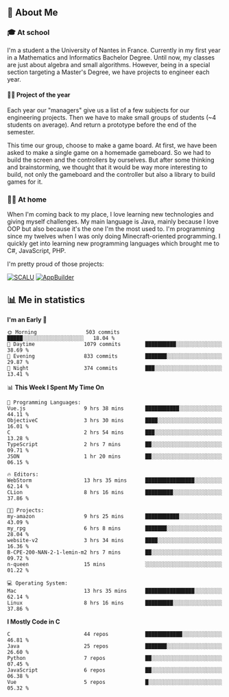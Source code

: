 ## 👀 About Me

### 🎓 At school

I'm a student a the University of Nantes in France. Currently in my first year in a Mathematics and Informatics Bachelor Degree. Until now, my classes are just about algebra and small algorithms. However, being in a special section targeting a Master's Degree, we have projects to engineer each year. 

#### 🔧🔬 Project of the year

Each year our "managers" give us a list of a few subjects for our engineering projects. Then we have to make small groups of students (~4 students on average). And return a prototype before the end of the semester.

This time our group, choose to make a game board. At first, we have been asked to make a single game on a homemade gameboard. So we had to build the screen and the controllers by ourselves. 
But after some thinking and brainstorming, we thought that it would be way more interesting to build, not only the gameboard and the controller but also a library to build games for it.

### 👨‍💻 At home

When I'm coming back to my place, I love learning new technologies and giving myself challenges. My main language is Java, mainly because I love OOP but also because it's the one I'm the most used to. I'm programming since my twelves when I was only doing Minecraft-oriented programming.  I quickly get into learning new programming languages which brought me to C#, JavaScript, PHP. 

I'm pretty proud of those projects:

[![SCALU](https://github-readme-stats.vercel.app/api/pin?username=renardfute&repo=SCALU)](https://github.com/renardfute/scalu)
[![AppBuilder](https://github-readme-stats.vercel.app/api/pin?username=pulsedev2&repo=AppBuilder)](https://github.com/pulsedev2/AppBuilder)

## 📊 Me in statistics
<!--START_SECTION:waka-->
**I'm an Early 🐤** 

```text
🌞 Morning                503 commits         █████░░░░░░░░░░░░░░░░░░░░   18.04 % 
🌆 Daytime                1079 commits        ██████████░░░░░░░░░░░░░░░   38.69 % 
🌃 Evening                833 commits         ███████░░░░░░░░░░░░░░░░░░   29.87 % 
🌙 Night                  374 commits         ███░░░░░░░░░░░░░░░░░░░░░░   13.41 % 
```


📊 **This Week I Spent My Time On** 

```text
💬 Programming Languages: 
Vue.js                   9 hrs 38 mins       ███████████░░░░░░░░░░░░░░   44.11 % 
ObjectiveC               3 hrs 30 mins       ████░░░░░░░░░░░░░░░░░░░░░   16.01 % 
C                        2 hrs 54 mins       ███░░░░░░░░░░░░░░░░░░░░░░   13.28 % 
TypeScript               2 hrs 7 mins        ██░░░░░░░░░░░░░░░░░░░░░░░   09.71 % 
JSON                     1 hr 20 mins        ██░░░░░░░░░░░░░░░░░░░░░░░   06.15 % 

🔥 Editors: 
WebStorm                 13 hrs 35 mins      ████████████████░░░░░░░░░   62.14 % 
CLion                    8 hrs 16 mins       █████████░░░░░░░░░░░░░░░░   37.86 % 

🐱‍💻 Projects: 
my-amazon                9 hrs 25 mins       ███████████░░░░░░░░░░░░░░   43.09 % 
my_rpg                   6 hrs 8 mins        ███████░░░░░░░░░░░░░░░░░░   28.04 % 
website-v2               3 hrs 34 mins       ████░░░░░░░░░░░░░░░░░░░░░   16.36 % 
B-CPE-200-NAN-2-1-lemin-m2 hrs 7 mins        ██░░░░░░░░░░░░░░░░░░░░░░░   09.72 % 
n-queen                  15 mins             ░░░░░░░░░░░░░░░░░░░░░░░░░   01.22 % 

💻 Operating System: 
Mac                      13 hrs 35 mins      ████████████████░░░░░░░░░   62.14 % 
Linux                    8 hrs 16 mins       █████████░░░░░░░░░░░░░░░░   37.86 % 
```

**I Mostly Code in C** 

```text
C                        44 repos            ████████████░░░░░░░░░░░░░   46.81 % 
Java                     25 repos            ███████░░░░░░░░░░░░░░░░░░   26.60 % 
Python                   7 repos             ██░░░░░░░░░░░░░░░░░░░░░░░   07.45 % 
JavaScript               6 repos             ██░░░░░░░░░░░░░░░░░░░░░░░   06.38 % 
Vue                      5 repos             █░░░░░░░░░░░░░░░░░░░░░░░░   05.32 % 
```




<!--END_SECTION:waka-->
